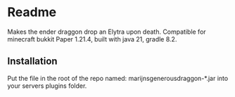 # Readme

Makes the ender draggon drop an Elytra upon death. Compatible for minecraft bukkit Paper 1.21.4, built with java 21, gradle 8.2.

## Installation

Put the file in the root of the repo named: marijnsgenerousdraggon-*.jar into your servers plugins folder.
